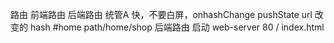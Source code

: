 路由
前端路由
后端路由 统管A 快，不要白屏，onhashChange
pushState url 改变的 hash #home path/home/shop
后端路由 启动 web-server 80  / index.html